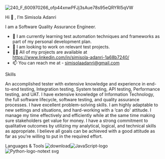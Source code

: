 

![240_F_600970266_ofp44xnwPFJj3sAue78s95eQRYRI5qVW](https://github.com/Cimmy12/Cimmy12/assets/111805689/c6728ef8-4247-40fc-91b8-aca1f040de66)


Hi 👋 , I’m Simisola Adanri

I am a Software Quality Assurance Engineer.

- 🌱 I am currently learning test automation techniques and frameworks as part of my personal development plan.
- 👀 I am looking to work on relevant test projects.
- 👨‍💻 All of my projects are available at https://www.linkedin.com/in/simisola-adanri-1a68b7240/
- 📫  You can reach me at - simisolaadanri@gmail.com

Skills

An accomplished tester with extensive knowledge and experience in end-to-end testing, Integration testing, System testing, API testing, Performance testing, and UAT. 
I have extensive knowledge of Information Technology, the full software lifecycle, software testing, and quality assurance processes. 
I have excellent problem-solving skills. I am highly adaptable to new settings and situations, and hard-working with a ‘can do' attitude. 
I manage my time effectively and efficiently while at the same time making sure stakeholders get value for money. I have a strong commitment to qualitative outcomes by utilizing my analytical, logical, and technical skills as appropriate. 
I believe all goals can be achieved with a good attitude as far as you're willing to put in the required effort.


Languages & Tools
![download](https://github.com/Cimmy12/Cimmy12/assets/111805689/c907e60d-9fd4-40d9-b735-a2671b71c363)![JavaScript-logo](https://github.com/Cimmy12/Cimmy12/assets/111805689/2eef0840-7247-4e0d-9cb2-ff316f10f342)![Python-logo-notext svg](https://github.com/Cimmy12/Cimmy12/assets/111805689/90cb294f-26c1-4be6-9a13-4e59d9d8dabe)

